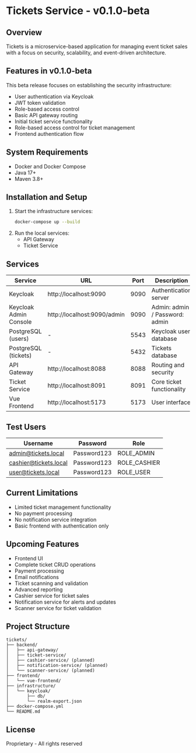 # Tickets Service - v0.1.0-beta

## Overview
Tickets is a microservice-based application for managing event ticket sales with a focus on security, scalability, and event-driven architecture.

## Features in v0.1.0-beta
This beta release focuses on establishing the security infrastructure:

- User authentication via Keycloak
- JWT token validation
- Role-based access control
- Basic API gateway routing
- Initial ticket service functionality
- Role-based access control for ticket management
- Frontend authentication flow

## System Requirements
- Docker and Docker Compose
- Java 17+
- Maven 3.8+

## Installation and Setup


1. Start the infrastructure services:
   ```bash
   docker-compose up --build
   ```
2. Run the local services:
   - API Gateway
   - Ticket Service

## Services

| Service                | URL                    | Port | Description                          |
|--------------------------|------------------------|------|--------------------------------------|
| Keycloak                | http://localhost:9090  | 9090 | Authentication server                |
| Keycloak Admin Console  | http://localhost:9090/admin | 9090 | Admin: admin / Password: admin  |
| PostgreSQL (users)      | -                      | 5543 | Keycloak user database              |
| PostgreSQL (tickets)    | -                      | 5432 | Tickets database                     |
| API Gateway             | http://localhost:8088  | 8088 | Routing and security                |
| Ticket Service          | http://localhost:8091  | 8091 | Core ticket functionality           |
| Vue Frontend            | http://localhost:5173  | 5173 | User interface                      |

## Test Users

| Username               | Password     | Role         |
|------------------------|--------------|--------------|
| admin@tickets.local    | Password123  | ROLE_ADMIN   |
| cashier@tickets.local  | Password123  | ROLE_CASHIER |
| user@tickets.local     | Password123  | ROLE_USER    |

## Current Limitations
- Limited ticket management functionality
- No payment processing
- No notification service integration
- Basic frontend with authentication only

## Upcoming Features
- Frontend UI
- Complete ticket CRUD operations
- Payment processing
- Email notifications
- Ticket scanning and validation
- Advanced reporting
- Cashier service for ticket sales
- Notification service for alerts and updates
- Scanner service for ticket validation

## Project Structure
```
tickets/
├── backend/
│   ├── api-gateway/
│   ├── ticket-service/
│   ├── cashier-service/ (planned)
│   ├── notification-service/ (planned)
│   └── scanner-service/ (planned)
├── frontend/
│   └── vue-frontend/
├── infrastructure/
│   └── keycloak/
│       ├── db/
│       └── realm-export.json
├── docker-compose.yml
└── README.md
```

## License
Proprietary - All rights reserved